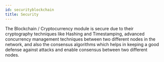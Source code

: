 ```yaml
---
id: securityblockchain
title: Security
---
```


The Blockchain / Cryptocurrency module is secure due to their cryptography techniques 
like Hashing and Timestamping, advanced concurrency management techniques between two different nodes in the network,
and also the consensus algorithms which helps in keeping a good defense against attacks and enable consensus
between two different nodes. 

